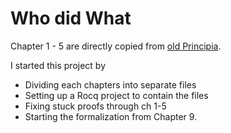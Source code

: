 # Who did What

Chapter 1 - 5 are directly copied from [old Principia](https://github.com/LogicalAtomist/principia).

I started this project by
- Dividing each chapters into separate files
- Setting up a Rocq project to contain the files
- Fixing stuck proofs through ch 1-5
- Starting the formalization from Chapter 9.